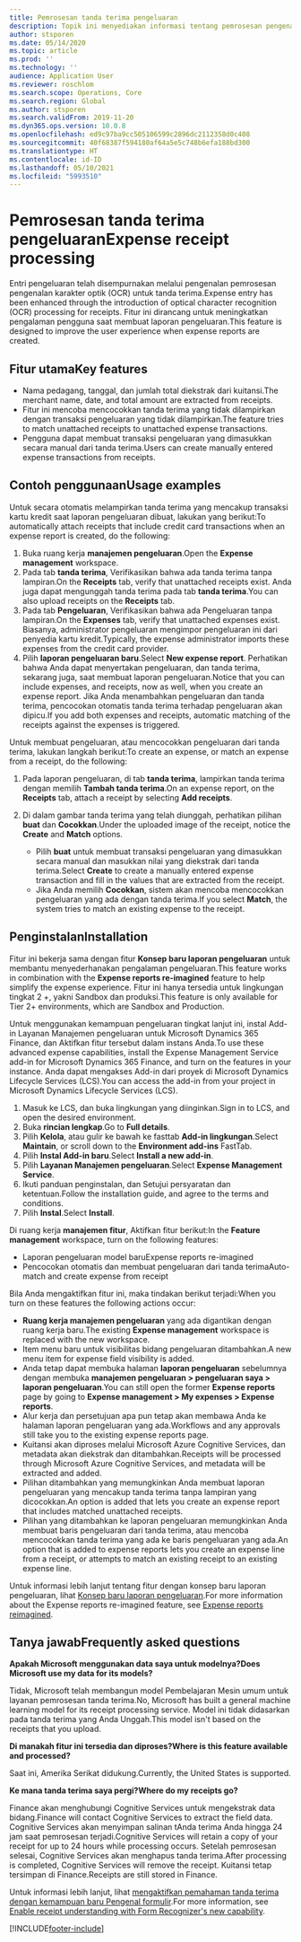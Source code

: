 ```yaml
---
title: Pemrosesan tanda terima pengeluaran
description: Topik ini menyediakan informasi tentang pemrosesan pengenalan karakter optik (OCR) untuk tanda terima. Fitur ini dirancang untuk meningkatkan pengalaman pengguna saat membuat laporan pengeluaran di Microsoft Dynamics 365 Finance.
author: stsporen
ms.date: 05/14/2020
ms.topic: article
ms.prod: ''
ms.technology: ''
audience: Application User
ms.reviewer: roschlom
ms.search.scope: Operations, Core
ms.search.region: Global
ms.author: stsporen
ms.search.validFrom: 2019-11-20
ms.dyn365.ops.version: 10.0.8
ms.openlocfilehash: ed9c97ba9cc505106599c2896dc2112358d0c408
ms.sourcegitcommit: 40f68387f594180af64a5e5c748b6efa188bd300
ms.translationtype: HT
ms.contentlocale: id-ID
ms.lasthandoff: 05/10/2021
ms.locfileid: "5993510"
---
```

# <a name="expense-receipt-processing"></a><span data-ttu-id="550c4-104">Pemrosesan tanda terima pengeluaran</span><span class="sxs-lookup"><span data-stu-id="550c4-104">Expense receipt processing</span></span>

<span data-ttu-id="550c4-105">Entri pengeluaran telah disempurnakan melalui pengenalan pemrosesan pengenalan karakter optik (OCR) untuk tanda terima.</span><span class="sxs-lookup"><span data-stu-id="550c4-105">Expense entry has been enhanced through the introduction of optical character recognition (OCR) processing for receipts.</span></span> <span data-ttu-id="550c4-106">Fitur ini dirancang untuk meningkatkan pengalaman pengguna saat membuat laporan pengeluaran.</span><span class="sxs-lookup"><span data-stu-id="550c4-106">This feature is designed to improve the user experience when expense reports are created.</span></span>

## <a name="key-features"></a><span data-ttu-id="550c4-107">Fitur utama</span><span class="sxs-lookup"><span data-stu-id="550c4-107">Key features</span></span>

- <span data-ttu-id="550c4-108">Nama pedagang, tanggal, dan jumlah total diekstrak dari kuitansi.</span><span class="sxs-lookup"><span data-stu-id="550c4-108">The merchant name, date, and total amount are extracted from receipts.</span></span>
- <span data-ttu-id="550c4-109">Fitur ini mencoba mencocokkan tanda terima yang tidak dilampirkan dengan transaksi pengeluaran yang tidak dilampirkan.</span><span class="sxs-lookup"><span data-stu-id="550c4-109">The feature tries to match unattached receipts to unattached expense transactions.</span></span>
- <span data-ttu-id="550c4-110">Pengguna dapat membuat transaksi pengeluaran yang dimasukkan secara manual dari tanda terima.</span><span class="sxs-lookup"><span data-stu-id="550c4-110">Users can create manually entered expense transactions from receipts.</span></span>

## <a name="usage-examples"></a><span data-ttu-id="550c4-111">Contoh penggunaan</span><span class="sxs-lookup"><span data-stu-id="550c4-111">Usage examples</span></span>

<span data-ttu-id="550c4-112">Untuk secara otomatis melampirkan tanda terima yang mencakup transaksi kartu kredit saat laporan pengeluaran dibuat, lakukan yang berikut:</span><span class="sxs-lookup"><span data-stu-id="550c4-112">To automatically attach receipts that include credit card transactions when an expense report is created, do the following:</span></span>

  1. <span data-ttu-id="550c4-113">Buka ruang kerja **manajemen pengeluaran**.</span><span class="sxs-lookup"><span data-stu-id="550c4-113">Open the **Expense management** workspace.</span></span>
  2. <span data-ttu-id="550c4-114">Pada tab **tanda terima**, Verifikasikan bahwa ada tanda terima tanpa lampiran.</span><span class="sxs-lookup"><span data-stu-id="550c4-114">On the **Receipts** tab, verify that unattached receipts exist.</span></span> <span data-ttu-id="550c4-115">Anda juga dapat mengunggah tanda terima pada tab **tanda terima**.</span><span class="sxs-lookup"><span data-stu-id="550c4-115">You can also upload receipts on the **Receipts** tab.</span></span>
  3. <span data-ttu-id="550c4-116">Pada tab **Pengeluaran**, Verifikasikan bahwa ada Pengeluaran tanpa lampiran.</span><span class="sxs-lookup"><span data-stu-id="550c4-116">On the **Expenses** tab, verify that unattached expenses exist.</span></span> <span data-ttu-id="550c4-117">Biasanya, administrator pengeluaran mengimpor pengeluaran ini dari penyedia kartu kredit.</span><span class="sxs-lookup"><span data-stu-id="550c4-117">Typically, the expense administrator imports these expenses from the credit card provider.</span></span>
  4. <span data-ttu-id="550c4-118">Pilih **laporan pengeluaran baru**.</span><span class="sxs-lookup"><span data-stu-id="550c4-118">Select **New expense report**.</span></span> <span data-ttu-id="550c4-119">Perhatikan bahwa Anda dapat menyertakan pengeluaran, dan tanda terima, sekarang juga, saat membuat laporan pengeluaran.</span><span class="sxs-lookup"><span data-stu-id="550c4-119">Notice that you can include expenses, and receipts, now as well, when you create an expense report.</span></span> <span data-ttu-id="550c4-120">Jika Anda menambahkan pengeluaran dan tanda terima, pencocokan otomatis tanda terima terhadap pengeluaran akan dipicu.</span><span class="sxs-lookup"><span data-stu-id="550c4-120">If you add both expenses and receipts, automatic matching of the receipts against the expenses is triggered.</span></span>

<span data-ttu-id="550c4-121">Untuk membuat pengeluaran, atau mencocokkan pengeluaran dari tanda terima, lakukan langkah berikut:</span><span class="sxs-lookup"><span data-stu-id="550c4-121">To create an expense, or match an expense from a receipt, do the following:</span></span>

  1. <span data-ttu-id="550c4-122">Pada laporan pengeluaran, di tab **tanda terima**, lampirkan tanda terima dengan memilih **Tambah tanda terima**.</span><span class="sxs-lookup"><span data-stu-id="550c4-122">On an expense report, on the **Receipts** tab, attach a receipt by selecting **Add receipts**.</span></span>
  2. <span data-ttu-id="550c4-123">Di dalam gambar tanda terima yang telah diunggah, perhatikan pilihan **buat** dan **Cocokkan**.</span><span class="sxs-lookup"><span data-stu-id="550c4-123">Under the uploaded image of the receipt, notice the **Create** and **Match** options.</span></span>

      - <span data-ttu-id="550c4-124">Pilih **buat** untuk membuat transaksi pengeluaran yang dimasukkan secara manual dan masukkan nilai yang diekstrak dari tanda terima.</span><span class="sxs-lookup"><span data-stu-id="550c4-124">Select **Create** to create a manually entered expense transaction and fill in the values that are extracted from the receipt.</span></span>
      - <span data-ttu-id="550c4-125">Jika Anda memilih **Cocokkan**, sistem akan mencoba mencocokkan pengeluaran yang ada dengan tanda terima.</span><span class="sxs-lookup"><span data-stu-id="550c4-125">If you select **Match**, the system tries to match an existing expense to the receipt.</span></span>

## <a name="installation"></a><span data-ttu-id="550c4-126">Penginstalan</span><span class="sxs-lookup"><span data-stu-id="550c4-126">Installation</span></span>

<span data-ttu-id="550c4-127">Fitur ini bekerja sama dengan fitur **Konsep baru laporan pengeluaran** untuk membantu menyederhanakan pengalaman pengeluaran.</span><span class="sxs-lookup"><span data-stu-id="550c4-127">This feature works in combination with the **Expense reports re-imagined** feature to help simplify the expense experience.</span></span> <span data-ttu-id="550c4-128">Fitur ini hanya tersedia untuk lingkungan tingkat 2 +, yakni Sandbox dan produksi.</span><span class="sxs-lookup"><span data-stu-id="550c4-128">This feature is only available for Tier 2+ environments, which are Sandbox and Production.</span></span>

<span data-ttu-id="550c4-129">Untuk menggunakan kemampuan pengeluaran tingkat lanjut ini, instal Add-in Layanan Manajemen pengeluaran untuk Microsoft Dynamics 365 Finance, dan Aktifkan fitur tersebut dalam instans Anda.</span><span class="sxs-lookup"><span data-stu-id="550c4-129">To use these advanced expense capabilities, install the Expense Management Service add-in for Microsoft Dynamics 365 Finance, and turn on the features in your instance.</span></span> <span data-ttu-id="550c4-130">Anda dapat mengakses Add-in dari proyek di Microsoft Dynamics Lifecycle Services (LCS).</span><span class="sxs-lookup"><span data-stu-id="550c4-130">You can access the add-in from your project in Microsoft Dynamics Lifecycle Services (LCS).</span></span>

1. <span data-ttu-id="550c4-131">Masuk ke LCS, dan buka lingkungan yang diinginkan.</span><span class="sxs-lookup"><span data-stu-id="550c4-131">Sign in to LCS, and open the desired environment.</span></span>
2. <span data-ttu-id="550c4-132">Buka **rincian lengkap**.</span><span class="sxs-lookup"><span data-stu-id="550c4-132">Go to **Full details**.</span></span>
3. <span data-ttu-id="550c4-133">Pilih **Kelola**, atau gulir ke bawah ke fasttab **Add-in lingkungan**.</span><span class="sxs-lookup"><span data-stu-id="550c4-133">Select **Maintain**, or scroll down to the **Environment add-ins** FastTab.</span></span>
4. <span data-ttu-id="550c4-134">Pilih **Instal Add-in baru**.</span><span class="sxs-lookup"><span data-stu-id="550c4-134">Select **Install a new add-in**.</span></span>
5. <span data-ttu-id="550c4-135">Pilih **Layanan Manajemen pengeluaran**.</span><span class="sxs-lookup"><span data-stu-id="550c4-135">Select **Expense Management Service**.</span></span>
6. <span data-ttu-id="550c4-136">Ikuti panduan penginstalan, dan Setujui persyaratan dan ketentuan.</span><span class="sxs-lookup"><span data-stu-id="550c4-136">Follow the installation guide, and agree to the terms and conditions.</span></span>
7. <span data-ttu-id="550c4-137">Pilih **Instal**.</span><span class="sxs-lookup"><span data-stu-id="550c4-137">Select **Install**.</span></span>

<span data-ttu-id="550c4-138">Di ruang kerja **manajemen fitur**, Aktifkan fitur berikut:</span><span class="sxs-lookup"><span data-stu-id="550c4-138">In the **Feature management** workspace, turn on the following features:</span></span>

- <span data-ttu-id="550c4-139">Laporan pengeluaran model baru</span><span class="sxs-lookup"><span data-stu-id="550c4-139">Expense reports re-imagined</span></span>
- <span data-ttu-id="550c4-140">Pencocokan otomatis dan membuat pengeluaran dari tanda terima</span><span class="sxs-lookup"><span data-stu-id="550c4-140">Auto-match and create expense from receipt</span></span>

<span data-ttu-id="550c4-141">Bila Anda mengaktifkan fitur ini, maka tindakan berikut terjadi:</span><span class="sxs-lookup"><span data-stu-id="550c4-141">When you turn on these features the following actions occur:</span></span>

- <span data-ttu-id="550c4-142">**Ruang kerja manajemen pengeluaran** yang ada digantikan dengan ruang kerja baru.</span><span class="sxs-lookup"><span data-stu-id="550c4-142">The existing **Expense management** workspace is replaced with the new workspace.</span></span>
- <span data-ttu-id="550c4-143">Item menu baru untuk visibilitas bidang pengeluaran ditambahkan.</span><span class="sxs-lookup"><span data-stu-id="550c4-143">A new menu item for expense field visibility is added.</span></span>
- <span data-ttu-id="550c4-144">Anda tetap dapat membuka halaman **laporan pengeluaran** sebelumnya dengan membuka **manajemen pengeluaran > pengeluaran saya > laporan pengeluaran**.</span><span class="sxs-lookup"><span data-stu-id="550c4-144">You can still open the former **Expense reports** page by going to **Expense management > My expenses > Expense reports**.</span></span>
- <span data-ttu-id="550c4-145">Alur kerja dan persetujuan apa pun tetap akan membawa Anda ke halaman laporan pengeluaran yang ada.</span><span class="sxs-lookup"><span data-stu-id="550c4-145">Workflows and any approvals still take you to the existing expense reports page.</span></span>
- <span data-ttu-id="550c4-146">Kuitansi akan diproses melalui Microsoft Azure Cognitive Services, dan metadata akan diekstrak dan ditambahkan.</span><span class="sxs-lookup"><span data-stu-id="550c4-146">Receipts will be processed through Microsoft Azure Cognitive Services, and metadata will be extracted and added.</span></span>
- <span data-ttu-id="550c4-147">Pilihan ditambahkan yang memungkinkan Anda membuat laporan pengeluaran yang mencakup tanda terima tanpa lampiran yang dicocokkan.</span><span class="sxs-lookup"><span data-stu-id="550c4-147">An option is added that lets you create an expense report that includes matched unattached receipts.</span></span>
- <span data-ttu-id="550c4-148">Pilihan yang ditambahkan ke laporan pengeluaran memungkinkan Anda membuat baris pengeluaran dari tanda terima, atau mencoba mencocokkan tanda terima yang ada ke baris pengeluaran yang ada.</span><span class="sxs-lookup"><span data-stu-id="550c4-148">An option that is added to expense reports lets you create an expense line from a receipt, or attempts to match an existing receipt to an existing expense line.</span></span>

<span data-ttu-id="550c4-149">Untuk informasi lebih lanjut tentang fitur dengan konsep baru laporan pengeluaran, lihat [Konsep baru laporan pengeluaran](ExpenseWorkspaceNew.md).</span><span class="sxs-lookup"><span data-stu-id="550c4-149">For more information about the Expense reports re-imagined feature, see [Expense reports reimagined](ExpenseWorkspaceNew.md).</span></span>

## <a name="frequently-asked-questions"></a><span data-ttu-id="550c4-150">Tanya jawab</span><span class="sxs-lookup"><span data-stu-id="550c4-150">Frequently asked questions</span></span>

<span data-ttu-id="550c4-151">**Apakah Microsoft menggunakan data saya untuk modelnya?**</span><span class="sxs-lookup"><span data-stu-id="550c4-151">**Does Microsoft use my data for its models?**</span></span>

<span data-ttu-id="550c4-152">Tidak, Microsoft telah membangun model Pembelajaran Mesin umum untuk layanan pemrosesan tanda terima.</span><span class="sxs-lookup"><span data-stu-id="550c4-152">No, Microsoft has built a general machine learning model for its receipt processing service.</span></span> <span data-ttu-id="550c4-153">Model ini tidak didasarkan pada tanda terima yang Anda Unggah.</span><span class="sxs-lookup"><span data-stu-id="550c4-153">This model isn't based on the receipts that you upload.</span></span>

<span data-ttu-id="550c4-154">**Di manakah fitur ini tersedia dan diproses?**</span><span class="sxs-lookup"><span data-stu-id="550c4-154">**Where is this feature available and processed?**</span></span>

<span data-ttu-id="550c4-155">Saat ini, Amerika Serikat didukung.</span><span class="sxs-lookup"><span data-stu-id="550c4-155">Currently, the United States is supported.</span></span>

<span data-ttu-id="550c4-156">**Ke mana tanda terima saya pergi?**</span><span class="sxs-lookup"><span data-stu-id="550c4-156">**Where do my receipts go?**</span></span>

<span data-ttu-id="550c4-157">Finance akan menghubungi Cognitive Services untuk mengekstrak data bidang.</span><span class="sxs-lookup"><span data-stu-id="550c4-157">Finance will contact Cognitive Services to extract the field data.</span></span> <span data-ttu-id="550c4-158">Cognitive Services akan menyimpan salinan tAnda terima Anda hingga 24 jam saat pemrosesan terjadi.</span><span class="sxs-lookup"><span data-stu-id="550c4-158">Cognitive Services will retain a copy of your receipt for up to 24 hours while processing occurs.</span></span> <span data-ttu-id="550c4-159">Setelah pemrosesan selesai, Cognitive Services akan menghapus tanda terima.</span><span class="sxs-lookup"><span data-stu-id="550c4-159">After processing is completed, Cognitive Services will remove the receipt.</span></span> <span data-ttu-id="550c4-160">Kuitansi tetap tersimpan di Finance.</span><span class="sxs-lookup"><span data-stu-id="550c4-160">Receipts are still stored in Finance.</span></span>

<span data-ttu-id="550c4-161">Untuk informasi lebih lanjut, lihat [mengaktifkan pemahaman tanda terima dengan kemampuan baru Pengenal formulir](https://azure.microsoft.com/blog/enable-receipt-understanding-with-form-recognizer-s-new-capability/).</span><span class="sxs-lookup"><span data-stu-id="550c4-161">For more information, see [Enable receipt understanding with Form Recognizer's new capability](https://azure.microsoft.com/blog/enable-receipt-understanding-with-form-recognizer-s-new-capability/).</span></span>


[!INCLUDE[footer-include](../includes/footer-banner.md)]